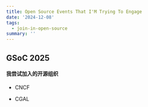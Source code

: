 ```yaml
---
title: Open Source Events That I'M Trying To Engage
date: '2024-12-08'
tags:
  - join-in-open-source
summary: ''
---
```

## GSoC 2025
#### 我尝试加入的开源组织

* CNCF

* CGAL
